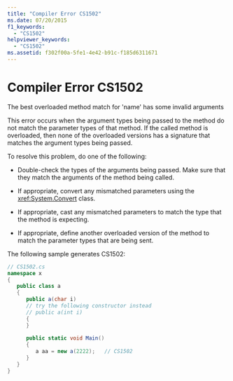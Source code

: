 ```yaml
---
title: "Compiler Error CS1502"
ms.date: 07/20/2015
f1_keywords: 
  - "CS1502"
helpviewer_keywords: 
  - "CS1502"
ms.assetid: f302f00a-5fe1-4e42-b91c-f185d6311671
---
```

# Compiler Error CS1502
The best overloaded method match for 'name' has some invalid arguments  
  
 This error occurs when the argument types being passed to the method do not match the parameter types of that method. If the called method is overloaded, then none of the overloaded versions has a signature that matches the argument types being passed.  
  
 To resolve this problem, do one of the following:  
  
- Double-check the types of the arguments being passed. Make sure that they match the arguments of the method being called.  
  
- If appropriate, convert any mismatched parameters using the <xref:System.Convert> class.  
  
- If appropriate, cast any mismatched parameters to match the type that the method is expecting.  
  
- If appropriate, define another overloaded version of the method to match the parameter types that are being sent.  
  
 The following sample generates CS1502:  
  
```csharp  
// CS1502.cs  
namespace x  
{  
   public class a  
   {  
      public a(char i)  
      // try the following constructor instead  
      // public a(int i)  
      {  
      }  
  
      public static void Main()  
      {  
         a aa = new a(2222);   // CS1502  
      }  
   }  
}  
```
